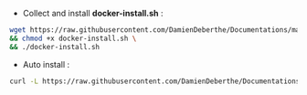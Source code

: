* Collect and install **docker-install.sh** :
```bash
wget https://raw.githubusercontent.com/DamienDeberthe/Documentations/master/Docker/Scripts/docker-install.sh \
&& chmod +x docker-install.sh \
&& ./docker-install.sh
```

* Auto install :
```bash
curl -L https://raw.githubusercontent.com/DamienDeberthe/Documentations/master/Docker/Scripts/docker-install-auto.sh | bash
```
